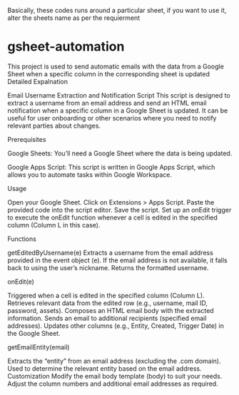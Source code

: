 Basically, these codes runs around a particular sheet, if you want to use it, alter the sheets name as per the requierment


# gsheet-automation
This project is used to send automatic emails with the data from a Google Sheet when a specific column in the corresponding sheet is updated
Detailed Expalnation


Email Username Extraction and Notification Script
This script is designed to extract a username from an email address and send an HTML email notification when a specific column in a Google Sheet is updated. It can be useful for user onboarding or other scenarios where you need to notify relevant parties about changes.

Prerequisites


Google Sheets: You’ll need a Google Sheet where the data is being updated.

Google Apps Script: This script is written in Google Apps Script, which allows you to automate tasks within Google Workspace.


Usage


Open your Google Sheet.
Click on Extensions > Apps Script.
Paste the provided code into the script editor.
Save the script.
Set up an onEdit trigger to execute the onEdit function whenever a cell is edited in the specified column (Column L in this case).


Functions

getEditedByUsername(e)
Extracts a username from the email address provided in the event object (e).
If the email address is not available, it falls back to using the user’s nickname.
Returns the formatted username.

onEdit(e)


Triggered when a cell is edited in the specified column (Column L).
Retrieves relevant data from the edited row (e.g., username, mail ID, password, assets).
Composes an HTML email body with the extracted information.
Sends an email to additional recipients (specified email addresses).
Updates other columns (e.g., Entity, Created, Trigger Date) in the Google Sheet.

getEmailEntity(email)


Extracts the “entity” from an email address (excluding the .com domain).
Used to determine the relevant entity based on the email address.
Customization
Modify the email body template (body) to suit your needs.
Adjust the column numbers and additional email addresses as required.
